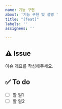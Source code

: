 ```yaml
---
name: 기능 구현
about: '기능 구현 및 설명 '
title: "[feat]"
labels: ''
assignees: ''

---
```


## ⚠️ Issue
이슈 개요를 작성해주세요.

## ✅ To do
- [ ] 할 일1
- [ ] 할 일2
